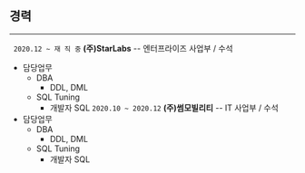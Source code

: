 ## 경력<br>
-----------
``` 2020.12 ~ 재 직 중``` **(주)StarLabs**   -- 엔터프라이즈 사업부 / 수석<br>
* 담당업무
  - DBA
    + DDL, DML
  - SQL Tuning
    + 개발자 SQL
``` 2020.10 ~ 2020.12 ``` **(주)썸모빌리티** -- IT 사업부 / 수석<br>
* 담당업무
  - DBA
    + DDL, DML
  - SQL Tuning
    + 개발자 SQL